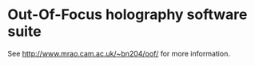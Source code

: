 Out-Of-Focus holography software suite
======================================


See http://www.mrao.cam.ac.uk/~bn204/oof/ for more information. 
